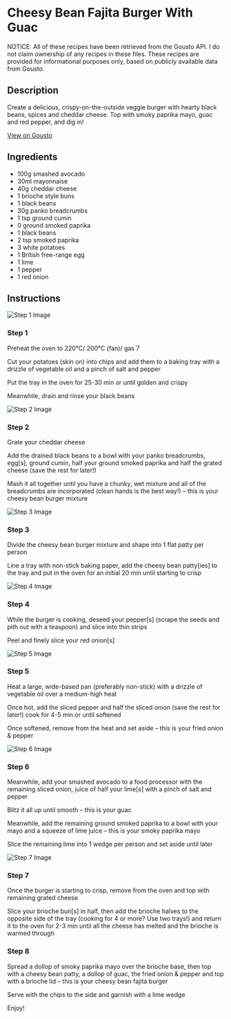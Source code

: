 # Cheesy Bean Fajita Burger With Guac

NOTICE: All of these recipes have been retrieved from the Gousto API. I do not claim ownership of any recipes in these files. These recipes are provided for informational purposes only, based on publicly available data from Gousto.

## Description

Create a delicious, crispy-on-the-outside veggie burger with hearty black beans, spices and cheddar cheese. Top with smoky paprika mayo, guac and red pepper, and dig in! 

[View on Gousto](https://www.gousto.co.uk/recipes/cookbook/cheesy-bean-fajita-burger-with-guac)

## Ingredients

- 100g smashed avocado
- 30ml mayonnaise
- 40g cheddar cheese
- 1 brioche style buns
- 1 black beans
- 30g panko breadcrumbs
- 1 tsp ground cumin
- 0 ground smoked paprika
- 1 black beans
- 2 tsp smoked paprika
- 3 white potatoes
- 1 British free-range egg
- 1 lime
- 1 pepper
- 1 red onion

## Instructions

![Step 1 Image](https://production-media.gousto.co.uk/cms/recipe-step-image/step-1-1595258711453-x200.jpg)

### Step 1

Preheat the oven to 220°C/ 200°C (fan)/ gas 7

Cut your potatoes (skin on) into chips and add them to a baking tray with a drizzle of vegetable oil and a pinch of salt and pepper

Put the tray in the oven for 25-30 min or until golden and crispy

Meanwhile, drain and rinse your black beans

![Step 2 Image](https://production-media.gousto.co.uk/cms/recipe-step-image/step-2-1595258715615-x200.jpg)

### Step 2

Grate your cheddar cheese

Add the drained black beans to a bowl with your panko breadcrumbs, egg[s], ground cumin, half your ground smoked paprika and half the grated cheese (save the rest for later!)

Mash it all together until you have a chunky, wet mixture and all of the breadcrumbs are incorporated (clean hands is the best way!) – this is your cheesy bean burger mixture

![Step 3 Image](https://production-media.gousto.co.uk/cms/recipe-step-image/step-3-1595258750806-x200.jpg)

### Step 3

Divide the cheesy bean burger mixture and shape into 1 flat patty per person

Line a tray with non-stick baking paper, add the cheesy bean patty[ies] to the tray and put in the oven for an initial 20 min until starting to crisp

![Step 4 Image](https://production-media.gousto.co.uk/cms/recipe-step-image/step-4-1595258771179-x200.jpg)

### Step 4

While the burger is cooking, deseed your pepper[s] (scrape the seeds and pith out with a teaspoon) and slice into thin strips

Peel and finely slice your red onion[s]

![Step 5 Image](https://production-media.gousto.co.uk/cms/recipe-step-image/step-5-1595258782277-x200.jpg)

### Step 5

Heat a large, wide-based pan (preferably non-stick) with a drizzle of vegetable oil over a medium-high heat

Once hot, add the sliced pepper and half the sliced onion (save the rest for later!) cook for 4-5 min or until softened

Once softened, remove from the heat and set aside – this is your fried onion & pepper

![Step 6 Image](https://production-media.gousto.co.uk/cms/recipe-step-image/step-6-1595258808062-x200.jpg)

### Step 6

Meanwhile, add your smashed avocado to a food processor with the remaining sliced onion, juice of half your lime[s] with a pinch of salt and pepper

Blitz it all up until smooth – this is your guac

Meanwhile, add the remaining ground smoked paprika to a bowl with your mayo and a squeeze of lime juice – this is your smoky paprika mayo

Slice the remaining lime into 1 wedge per person and set aside until later

![Step 7 Image](https://production-media.gousto.co.uk/cms/recipe-step-image/step-7-1595258820674-x200.jpg)

### Step 7

Once the burger is starting to crisp, remove from the oven and top with remaining grated cheese

Slice your brioche bun[s] in half, then add the brioche halves to the opposite side of the tray (cooking for 4 or more? Use two trays!) and return it to the oven for 2-3 min until all the cheese has melted and the brioche is warmed through

### Step 8

Spread a dollop of smoky paprika mayo over the brioche base, then top with a cheesy bean patty, a dollop of guac, the fried onion & pepper and top with a brioche lid – this is your cheesy bean fajita burger

Serve with the chips to the side and garnish with a lime wedge

Enjoy!

